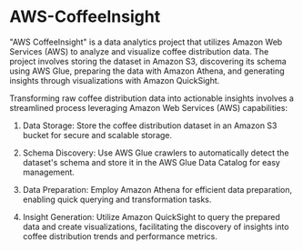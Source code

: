 # AWS-CoffeeInsight
"AWS CoffeeInsight" is a data analytics project that utilizes Amazon Web Services (AWS) to analyze and visualize coffee distribution data. The project involves storing the dataset in Amazon S3, discovering its schema using AWS Glue, preparing the data with Amazon Athena, and generating insights through visualizations with Amazon QuickSight.

Transforming raw coffee distribution data into actionable insights involves a streamlined process leveraging Amazon Web Services (AWS) capabilities:
  1. Data Storage: Store the coffee distribution dataset in an Amazon S3 bucket for secure and scalable storage.

  2. Schema Discovery: Use AWS Glue crawlers to automatically detect the dataset's schema and store it in the AWS Glue Data Catalog for easy management.

  3. Data Preparation: Employ Amazon Athena for efficient data preparation, enabling quick querying and transformation tasks.

  4. Insight Generation: Utilize Amazon QuickSight to query the prepared data and create visualizations, facilitating the discovery of insights into coffee distribution trends and performance metrics.




 

